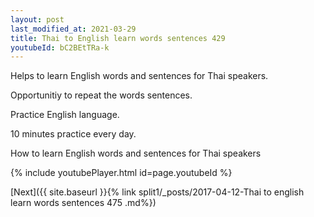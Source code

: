 ```yaml
---
layout: post
last_modified_at: 2021-03-29
title: Thai to English learn words sentences 429 
youtubeId: bC2BEtTRa-k
---
```

 
 
Helps to learn English words and sentences for Thai speakers.

Opportunitiy to repeat the words sentences. 

Practice English language. 
 
10 minutes practice every day. 
 
How to learn English words and sentences for Thai speakers 
 
{% include youtubePlayer.html id=page.youtubeId %}
 
 
[Next]({{ site.baseurl }}{% link  split1/_posts/2017-04-12-Thai to english learn words sentences 475 .md%})
 
